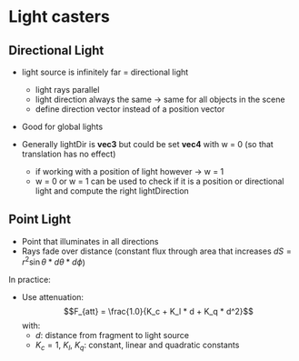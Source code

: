 # Light casters

## Directional Light
- light source is infinitely far = directional light
    - light rays parallel
    - light direction always the same &rarr; same for all objects in the scene
    - define direction vector instead of a position vector

- Good for global lights

- Generally lightDir is **vec3** but could be set **vec4** with w = 0 (so that translation has no effect)
    - if working with a position of light however &rarr; w = 1
    - w = 0 or w = 1 can be used to check if it is a position or directional light and compute the right lightDirection



## Point Light
- Point that illuminates in all directions
- Rays fade over distance (constant flux through area that increases $dS = r^2 \sin\theta * d\theta * d\phi$)

In practice:
- Use attenuation:
    $$F_{att} = \frac{1.0}{K_c + K_l * d + K_q * d^2}$$
with:
    - $d$: distance from fragment to light source
    - $K_c = 1$, $K_l$, $K_q$: constant, linear and quadratic constants
